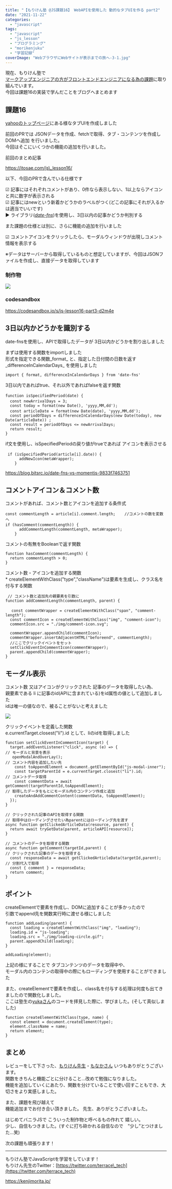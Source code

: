 ```yaml
---
title: "【もりけん塾 @JS課題16】 WebAPIを使用した 動的なタブUIを作る part2"
date: "2021-11-22"
categories: 
  - "javascript"
tags: 
  - "javascript"
  - "js_lesson"
  - "プログラミング"
  - "morikenjuku"
  - "学習記録"
coverImage: "WebブラウザにWebサイトが表示までの旅へ-3-1.jpg"
---
```


現在、もりけん塾で  
[マークアップエンジニアの方がフロントエンドエンジニアになる為の課題](https://github.com/sae-github/handsonFrontend/blob/master/work/markup/1.md)に取り組んでいます。  
今回は課題16の実装で学んだことをブログへまとめます

## 課題16

[yahooのトップページ](https://www.yahoo.co.jp/)にある様なタブUIを作成しました  
  
前回のPRでは JSONデータを作成、fetchで取得、タブ・コンテンツを作成し DOMへ追加 を行いました。  
今回はそこにいくつかの機能の追加を行いました。

前回のまとめ記事

https://itosae.com/js\_lesson16/

  
以下、今回のPRで含んでいる仕様です

☑︎ 記事にはそれぞれコメントがあり、0件なら表示しない、1以上ならアイコンと共に数字が表示される  
☑︎ 記事にはnewという新着かどうかのラベルがつく(どこの記事にそれが入るかは適当でいいです)  
▶︎ ライブラリ(_[date-fns](https://date-fns.org/)_)を使用し、3日以内の記事かどうか判別する

また課題の仕様とは別に、さらに機能の追加を行いました

☑︎ コメントアイコンをクリックしたら、モーダルウィンドウが出現しコメント情報を表示する

※データはサーバーから取得しているものと想定していますが、今回はJSONファイルを作成し、直接データを取得しています

### 制作物

![](/images/f1ebe865458489136add21878b5b1aa6.gif)

### codesandbox

https://codesandbox.io/s/js-lesson16-part3-d2m4e

## 3日以内かどうかを識別する

date-fnsを使用し、APIで取得したデータが 3日以内かどうかを割り出しました  
  
まずは使用する関数をimportしました  
形式を指定できる関数_format_ と、指定した日付間の日数を返す_differenceInCalendarDays_ を使用しました

```
import { format, differenceInCalendarDays } from 'date-fns'
```

3日以内であればtrue、それ以外であればfalseを返す関数

```
function isSpecifiedPeriod(date) {　　　　　　
  const newArrivalDays = 3;　　　　　　　　　　　　　　　　　　　　　　　　　　　　　　
  const today = format(new Date(), 'yyyy,MM,dd');          
  const articleDate = format(new Date(date), 'yyyy,MM,dd');　　
  const periodOfDays = differenceInCalendarDays(new Date(today), new  Date(articleDate)) ;
  const result = periodOfDays <= newArrivalDays;   
  return result;
}
```

if文を使用し、isSpecifiedPeriodの戻り値がtrueであれば アイコンを表示させる

```
 if (isSpecifiedPeriod(article[i].date)) {　　　
      addNewIcon(metaWrapper);
    }
```

https://blog.bitsrc.io/date-fns-vs-momentjs-9833f7463751

## コメントアイコン＆コメント数

コメントがあれば、コメント数とアイコンを追加する条件式

```
const commentLength = article[i].comment.length;    //コメントの数を変数へ 
if (hasComment(commentLength)) {　　
      addCommentLength(commentLength, metaWrapper);
    }
```

コメントの有無をBooleanで返す関数

```
function hasComment(commentLength) {
  return commentLength > 0;
}
```

コメント数・アイコンを追加する関数  
\* createElementWithClass("type","className")は要素を生成し、クラス名を付与する関数

```
 // コメント数と追加先の親要素を引数に
function addCommentLength(commentLength, parent) {    

　 const commentWrapper = createElementWithClass("span", "comment-length");
  const commentIcon = createElementWithClass("img", "comment-icon");
  commentIcon.src = "./img/comment-icon.svg";

  commentWrapper.appendChild(commentIcon);
  commentWrapper.insertAdjacentHTML("beforeend", commentLength);
  //ここでクリックイベントをセット
  setClickEventInCommentIcon(commentWrapper);
  parent.appendChild(commentWrapper);
}
```

## モーダル表示

コメント数 又はアイコンがクリックされた 記事のデータを取得したい為、  
親要素である li に記事のid(APIに含まれている)をid属性の値として追加しました  
idは唯一の値なので、被ることがないと考えました

![](/images/スクリーンショット-2021-11-21-18.11.13.png)

クリックイベントを定義した関数  
 e.currentTarget.closest("li").id として、liのidを取得しました

```
function setClickEventInCommentIcon(target) {
  target.addEventListener("click", async (e) => {
// モーダルと背景を表示
   openModalAndOverLay();          
// コメント内容を追加したい先
    const toAppendElement = document.getElementById("js-modal-inner");   
    const targetParentId = e.currentTarget.closest("li").id;
// コメントデータ取得　　　　　　　　　　　　　　　　　　　　　　　
    const commentData = await getComment(targetParentId,toAppendElement);
// 取得したデータをもとにモーダル内のコンテンツ作成と追加
    createAndAddCommentContent(commentData, toAppendElement);
  });
}
```

```
// クリックされた記事のAPIを取得する関数
// 取得中はローディングさせたい為parentにはローディング先を渡す
async function getClickedArticleData(resource, parent) {
  return await tryGetData(parent, articleAPI[resource]);
}

// コメントのデータを取得する関数
async function getComment(targetId,parent) {
// クリックされた記事のデータを取得する
  const responseData = await getClickedArticleData(targetId,parent);
// 分割代入で取得
  const { comment } = responseData;
  return comment;
}
```

## ポイント

createElementで要素を作成し、DOMに追加することが多かったので  
引数でappend先を関数実行時に渡せる様にしました

```
function addLoading(parent) {
  const loading = createElementWithClass("img", "loading");
  loading.id = "js-loading";
  loading.src = "./img/loading-circle.gif";
  parent.appendChild(loading);
}

addLoading(element);
```

上記の様にすることで タブコンテンツのデータを取得中や、  
モーダル内のコンテンの取得中の際にもローディングを使用することができました

また、createElementで要素を作成し、class名を付与する処理は何度も出てきましたので関数化しました。  
ここは塾生の[yukaさん](https://twitter.com/mamuuu08)のコードを拝見した際に、学びました。(そして真似しました)

```
function createElementWithClass(type, name) {
  const element = document.createElement(type);
  element.className = name;
  return element;
}
```

## まとめ

レビューをして下さった、[もりけん先生](https://twitter.com/terrace_tech)・[もなかさん](https://twitter.com/ruby443n) いつもありがとうございます。  
関数をきちんと機能ごとに分けること...改めて勉強になりました。  
機能を追加していくにあたり、関数を分けていることで使い回すこともでき、大切さをより実感しました。

また、課題を飛び越えて  
機能追加までお付き合い頂きました。 先生、ありがとうございました。

はじめてバニラJSで こういった制作物と呼べるもの作れて 嬉しい。  
少し、自信もつきました。(すぐに打ち砕かれる自信なので　”少し”とつけました...笑)

次の課題も頑張ります！

* * *

もりけん塾でJavaScriptを学習をしています！  
もりけん先生のTwitter：[https://twitter.com/terrace\_tech](https://twitter.com/terrace_tech)

https://kenjimorita.jp/
